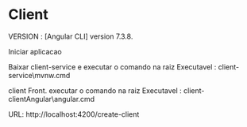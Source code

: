 # Client

VERSION : [Angular CLI] version 7.3.8.

Iniciar aplicacao

Baixar client-service e executar o comando na raiz
  Executavel : client-service\mvnw.cmd    

client Front. executar o comando na raiz
  Executavel : client-clientAngular\angular.cmd

URL: http://localhost:4200/create-client







  

